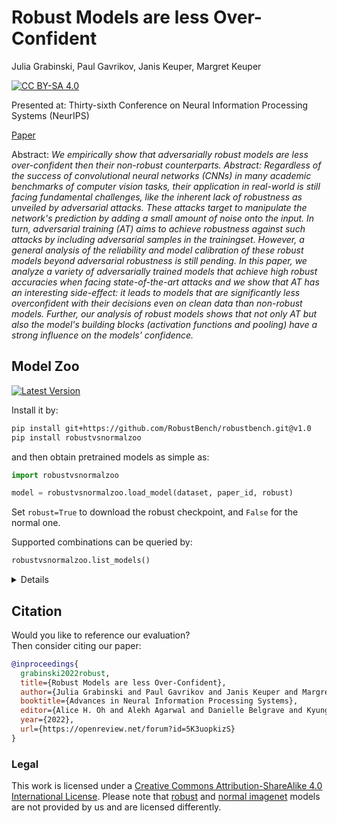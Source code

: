 # Robust Models are less Over-Confident
Julia Grabinski, Paul Gavrikov, Janis Keuper, Margret Keuper

[![CC BY-SA 4.0][cc-by-sa-shield]][cc-by-sa]

Presented at: Thirty-sixth Conference on Neural Information Processing Systems (NeurIPS)

 [Paper](https://openreview.net/pdf?id=5K3uopkizS) <!-- | [ArXiv]() | [HQ Poster]() | [Talk]() -->


Abstract: *We empirically show that adversarially robust models are less over-confident then their non-robust counterparts.
Abstract: Regardless of the success of convolutional neural networks (CNNs) in many academic benchmarks of computer vision tasks, their application in real-world is still facing fundamental challenges, like the inherent lack of robustness as unveiled by adversarial attacks. These attacks target to manipulate the network's prediction by adding a small amount of noise onto the input. In turn, adversarial training (AT) aims to achieve robustness against such attacks by including adversarial samples in the trainingset. However, a general analysis of the reliability and model calibration of these robust models beyond adversarial robustness is still pending. In this paper, we analyze a variety of adversarially trained models that achieve high robust accuracies when facing state-of-the-art attacks and we show that AT has an interesting side-effect: it leads to models that are significantly less overconfident with their decisions even on clean data than non-robust models. Further, our analysis of robust models shows that not only AT but also the model's building blocks (activation functions and pooling) have a strong influence on the models' confidence.*


[cc-by-sa]: http://creativecommons.org/licenses/by-sa/4.0/
[cc-by-sa-image]: https://licensebuttons.net/l/by-sa/4.0/88x31.png
[cc-by-sa-shield]: https://img.shields.io/badge/License-CC%20BY--SA%204.0-lightgrey.svg


## Model Zoo
[![Latest Version](https://img.shields.io/pypi/v/robustvsnormalzoo.svg)](https://pypi.python.org/pypi/robustvsnormalzoo)

Install it by:
```bash
pip install git+https://github.com/RobustBench/robustbench.git@v1.0
pip install robustvsnormalzoo
```
and then obtain pretrained models as simple as:
```python
import robustvsnormalzoo

model = robustvsnormalzoo.load_model(dataset, paper_id, robust)
```
Set `robust=True` to download the robust checkpoint, and `False` for the normal one.

Supported combinations can be queried by:

```python
robustvsnormalzoo.list_models()
```
<details>

|dataset |paper_id                            |
|--------|------------------------------------|
|cifar10 |Andriushchenko2020Understanding     |
|cifar10 |Carmon2019Unlabeled                 |
|cifar10 |Sehwag2020Hydra                     |
|cifar10 |Wang2020Improving                   |
|cifar10 |Hendrycks2019Using                  |
|cifar10 |Rice2020Overfitting                 |
|cifar10 |Zhang2019Theoretically              |
|cifar10 |Engstrom2019Robustness              |
|cifar10 |Chen2020Adversarial                 |
|cifar10 |Huang2020Self                       |
|cifar10 |Pang2020Boosting                    |
|cifar10 |Wong2020Fast                        |
|cifar10 |Ding2020MMA                         |
|cifar10 |Zhang2019You                        |
|cifar10 |Zhang2020Attacks                    |
|cifar10 |Wu2020Adversarial_extra             |
|cifar10 |Wu2020Adversarial                   |
|cifar10 |Gowal2020Uncovering_70_16           |
|cifar10 |Gowal2020Uncovering_70_16_extra     |
|cifar10 |Gowal2020Uncovering_34_20           |
|cifar10 |Gowal2020Uncovering_28_10_extra     |
|cifar10 |Sehwag2021Proxy                     |
|cifar10 |Sehwag2021Proxy_R18                 |
|cifar10 |Sitawarin2020Improving              |
|cifar10 |Chen2020Efficient                   |
|cifar10 |Cui2020Learnable_34_20              |
|cifar10 |Cui2020Learnable_34_10              |
|cifar10 |Zhang2020Geometry                   |
|cifar10 |Rebuffi2021Fixing_28_10_cutmix_ddpm |
|cifar10 |Rebuffi2021Fixing_106_16_cutmix_ddpm|
|cifar10 |Rebuffi2021Fixing_70_16_cutmix_ddpm |
|cifar10 |Rebuffi2021Fixing_70_16_cutmix_extra|
|cifar10 |Sridhar2021Robust                   |
|cifar10 |Sridhar2021Robust_34_15             |
|cifar10 |Rebuffi2021Fixing_R18_ddpm          |
|cifar10 |Rade2021Helper_R18_extra            |
|cifar10 |Rade2021Helper_R18_ddpm             |
|cifar10 |Rade2021Helper_extra                |
|cifar10 |Rade2021Helper_ddpm                 |
|cifar10 |Huang2021Exploring                  |
|cifar10 |Huang2021Exploring_ema              |
|cifar10 |Addepalli2021Towards_RN18           |
|cifar10 |Addepalli2021Towards_WRN34          |
|cifar10 |Gowal2021Improving_70_16_ddpm_100m  |
|cifar10 |Dai2021Parameterizing               |
|cifar10 |Gowal2021Improving_28_10_ddpm_100m  |
|cifar10 |Gowal2021Improving_R18_ddpm_100m    |
|cifar10 |Chen2021LTD_WRN34_10                |
|cifar10 |Chen2021LTD_WRN34_20                |
|cifar100|Gowal2020Uncovering                 |
|cifar100|Gowal2020Uncovering_extra           |
|cifar100|Cui2020Learnable_34_20_LBGAT6       |
|cifar100|Cui2020Learnable_34_10_LBGAT0       |
|cifar100|Cui2020Learnable_34_10_LBGAT6       |
|cifar100|Chen2020Efficient                   |
|cifar100|Wu2020Adversarial                   |
|cifar100|Sitawarin2020Improving              |
|cifar100|Hendrycks2019Using                  |
|cifar100|Rice2020Overfitting                 |
|cifar100|Rebuffi2021Fixing_70_16_cutmix_ddpm |
|cifar100|Rebuffi2021Fixing_28_10_cutmix_ddpm |
|cifar100|Rebuffi2021Fixing_R18_ddpm          |
|cifar100|Rade2021Helper_R18_ddpm             |
|cifar100|Addepalli2021Towards_PARN18         |
|cifar100|Addepalli2021Towards_WRN34          |
|cifar100|Chen2021LTD_WRN34_10                |
|imagenet|Wong2020Fast                        |
|imagenet|Engstrom2019Robustness              |
|imagenet|Salman2020Do_R50                    |
|imagenet|Salman2020Do_R18                    |
|imagenet|Salman2020Do_50_2                   |

</details>

## Citation

Would you like to reference our evaluation? \
Then consider citing our paper:


```bibtex
@inproceedings{
  grabinski2022robust,
  title={Robust Models are less Over-Confident},
  author={Julia Grabinski and Paul Gavrikov and Janis Keuper and Margret Keuper},
  booktitle={Advances in Neural Information Processing Systems},
  editor={Alice H. Oh and Alekh Agarwal and Danielle Belgrave and Kyunghyun Cho},
  year={2022},
  url={https://openreview.net/forum?id=5K3uopkizS}
}
```

### Legal
This work is licensed under a
[Creative Commons Attribution-ShareAlike 4.0 International License][cc-by-sa]. Please note that [robust](https://github.com/RobustBench/robustbench/blob/master/LICENSE) and [normal imagenet](https://github.com/rwightman/pytorch-image-models#licenses) models are not provided by us and are licensed differently. 
